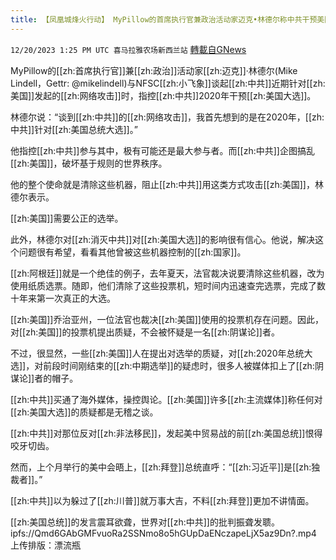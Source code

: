 ```yaml
---
title: 【凤凰城烽火行动】 MyPillow的首席执行官兼政治活动家迈克•林德尔称中共干预美国大选
---
```

`12/20/2023 1:25 PM UTC 喜马拉雅农场新西兰站` [轉載自GNews](https://gnews.org/articles/2132776)

MyPillow的[[zh:首席执行官]]兼[[zh:政治]]活动家[[zh:迈克]]·林德尔(Mike Lindell，Gettr: @mikelindell)与NFSC[[zh:小飞象]]谈起[[zh:中共]]近期针对[[zh:美国]]发起的[[zh:网络攻击]]时，指控[[zh:中共]]2020年干预[[zh:美国大选]]。

林德尔说：“谈到[[zh:中共]]的[[zh:网络攻击]]，我首先想到的是在2020年，[[zh:中共]]针对[[zh:美国总统大选]]。”

他指控[[zh:中共]]参与其中，极有可能还是最大参与者。而[[zh:中共]]企图搞乱[[zh:美国]]，破坏基于规则的世界秩序。

他的整个使命就是清除这些机器，阻止[[zh:中共]]用这类方式攻击[[zh:美国]]，林德尔表示。

[[zh:美国]]需要公正的选举。

此外，林德尔对[[zh:消灭中共]]对[[zh:美国大选]]的影响很有信心。他说，解决这个问题很有希望，看看其他曾被这些机器控制的[[zh:国家]]。

[[zh:阿根廷]]就是一个绝佳的例子，去年夏天，法官裁决说要清除这些机器，改为使用纸质选票。随即，他们清除了这些投票机，短时间内迅速查完选票，完成了数十年来第一次真正的大选。

[[zh:美国]]乔治亚州，一位法官也裁决[[zh:美国]]使用的投票机存在问题。因此，对[[zh:美国]]的投票机提出质疑，不会被怀疑是一名[[zh:阴谋论]]者。

不过，很显然，一些[[zh:美国]]人在提出对选举的质疑，对[[zh:2020年总统大选]]，对前段时间刚结束的[[zh:中期选举]]的疑虑时，很多人被媒体扣上了[[zh:阴谋论]]者的帽子。

[[zh:中共]]买通了海外媒体，操控舆论。[[zh:美国]]许多[[zh:主流媒体]]称任何对[[zh:美国大选]]的质疑都是无稽之谈。

[[zh:中共]]对那位反对[[zh:非法移民]]，发起美中贸易战的前[[zh:美国总统]]恨得咬牙切齿。

然而，上个月举行的美中会晤上，[[zh:拜登]]总统直呼：“[[zh:习近平]]是[[zh:独裁者]]。”

[[zh:中共]]以为躲过了[[zh:川普]]就万事大吉，不料[[zh:拜登]]更加不讲情面。

[[zh:美国总统]]的发言震耳欲聋，世界对[[zh:中共]]的批判振聋发聩。
ipfs://Qmd6GAbGMFvuoRa2SSNmo8o5hGUpDaENczapeLjX5az9Dn?.mp4
上传排版：漂流瓶
